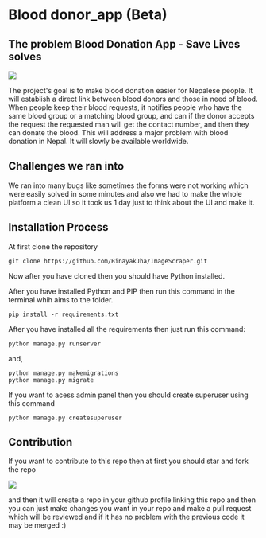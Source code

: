 # Blood donor_app (Beta)
## **The problem Blood Donation App - Save Lives solves**

<img src="https://user-images.githubusercontent.com/69071769/187081899-116c8e90-2b2b-4e81-bf0f-3bf23628bdd2.png">

The project's goal is to make blood donation easier for Nepalese people. It will establish a direct link between blood donors and those in need of blood. When people keep their blood requests, it notifies people who have the same blood group or a matching blood group, and can if the donor accepts the request the requested man will get the contact number, and then they can donate the blood. This will address a major problem with blood donation in Nepal. It will slowly be available worldwide.

## **Challenges we ran into**

We ran into many bugs like sometimes the forms were not working which were easily solved in some minutes and also we had to make the whole platform a clean UI so it took us 1 day just to think about the UI and make it.


## Installation Process

At first clone the repository

```
git clone https://github.com/BinayakJha/ImageScraper.git
```

Now after you have cloned then you should have Python installed.

After you have installed Python and PIP then run this command in the terminal whih aims to the folder.

```
pip install -r requirements.txt
```

After you have installed all the requirements then just run this command:

```
python manage.py runserver
```

and,

```
python manage.py makemigrations 
python manage.py migrate
```

If you want to acess admin panel then you should create superuser using this command

```
python manage.py createsuperuser
```

## Contribution

If you want to contribute to this repo then at first you should star and fork the repo 

<img src="https://user-images.githubusercontent.com/69071769/187409293-b34f536b-2218-4272-9af3-371bb9843d27.png">

and then it will create a repo in your github profile linking this repo and then you can just make changes you want in your repo and make a pull request which will be reviewed and if it has no problem with the previous code it may be merged :)
